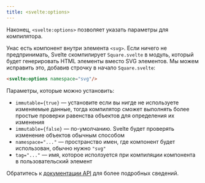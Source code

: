 ```yaml
---
title: <svelte:options>
---
```


Наконец, `<svelte:options>` позволяет указать параметры для компилятора.

Унас есть компонент внутри элемента `<svg>`. Если ничего не предпринимать, Svelte скомпилирует `Square.svelte` в модуль, который будет генерировать HTML элементы вместо SVG элементов. Мы можем исправить это, добавив строчку в начало `Square.svelte`:

```html
<svelte:options namespace="svg"/>
```

Параметры, которые можно установить:

* `immutable={true}` — установите если вы нигде не используете изменяемые данные, тогда компилятор сможет выполнять более простые проверки равенства объектов для определения их изменения
* `immutable={false}` — по-умолчанию. Svelte будет проверять изменение объектов обычным способом
* `namespace="..."` — пространство имен, где компонент будет использован, обычно нужно `"svg"`
* `tag="..."` — имя, которое исползуется при компиляции компонента в пользовательский элемент

Обратитесь к [документации API](docs) для более подробных сведений.